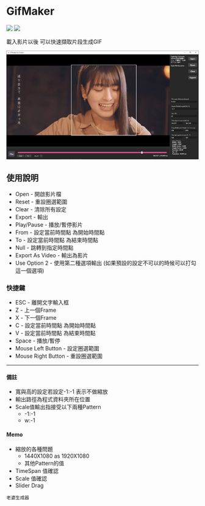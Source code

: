 # GifMaker 
![](https://img.shields.io/github/v/tag/scream870102/GifMaker?color=E861A4&label=version&logo=github)
![](https://img.shields.io/github/last-commit/scream870102/GifMaker?color=60C5F1)  

  
載入影片以後 可以快速擷取片段生成GIF  

![](Resources/Screenshot.jpg)


## 使用說明
- Open - 開啟影片檔  
- Reset - 重設圈選範圍  
- Clear - 清除所有設定  
- Export - 輸出 
- Play/Pause - 播放/暫停影片
- From - 設定當前時間點 為開始時間點
- To - 設定當前時間點 為結束時間點
- Null - 跳轉到指定時間點
- Export As Video - 輸出為影片
- Use Option 2 - 使用第二種選項輸出 (如果預設的設定不可以的時候可以打勾這一個選項)

### 快捷鍵
- ESC - 離開文字輸入框
- Z - 上一個Frame
- X - 下一個Frame
- C - 設定當前時間點 為開始時間點
- V - 設定當前時間點 為結束時間點
- Space - 播放/暫停
- Mouse Left Button - 設定圈選範圍
- Mouse Right Button - 重設圈選範圍  

---

#### 備註
- 寬與高的設定若設定-1:-1 表示不做縮放
- 輸出路徑為程式資料夾所在位置  
- Scale值輸出指接受以下兩種Pattern
    - -1:-1
    - w:-1

    
#### Memo
- 縮放的各種問題 
    - 1440X1080 as 1920X1080
    - 其他Pattern的值
- TimeSpan 值確認
- Scale 值確認
- Slider Drag  

`老婆生成器`
